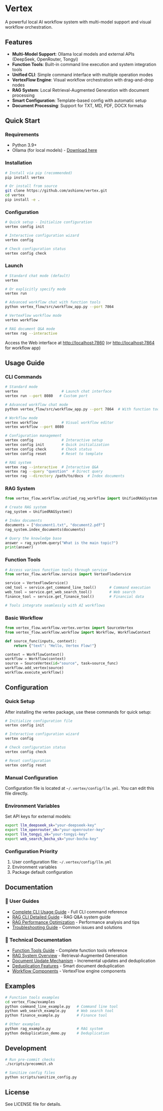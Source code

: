 # Vertex

A powerful local AI workflow system with multi-model support and visual workflow orchestration.

## Features

- **Multi-Model Support**: Ollama local models and external APIs (DeepSeek, OpenRouter, Tongyi)
- **Function Tools**: Built-in command line execution and system integration tools
- **Unified CLI**: Simple command interface with multiple operation modes
- **VertexFlow Engine**: Visual workflow orchestration with drag-and-drop nodes
- **RAG System**: Local Retrieval-Augmented Generation with document processing
- **Smart Configuration**: Template-based config with automatic setup
- **Document Processing**: Support for TXT, MD, PDF, DOCX formats

## Quick Start

### Requirements
- Python 3.9+
- Ollama (for local models) - [Download here](https://ollama.com/download)

### Installation
```bash
# Install via pip (recommended)
pip install vertex

# Or install from source
git clone https://github.com/ashione/vertex.git
cd vertex
pip install -e .
```

### Configuration
```bash
# Quick setup - Initialize configuration
vertex config init

# Interactive configuration wizard
vertex config

# Check configuration status
vertex config check
```

### Launch
```bash
# Standard chat mode (default)
vertex

# Or explicitly specify mode
vertex run

# Advanced workflow chat with function tools
python vertex_flow/src/workflow_app.py --port 7864

# VertexFlow workflow mode
vertex workflow

# RAG document Q&A mode
vertex rag --interactive
```

Access the Web interface at [http://localhost:7860](http://localhost:7860) (or [http://localhost:7864](http://localhost:7864) for workflow app)

## Usage Guide

### CLI Commands
```bash
# Standard mode
vertex                    # Launch chat interface
vertex run --port 8080   # Custom port

# Advanced workflow chat mode
python vertex_flow/src/workflow_app.py --port 7864  # With function tools support

# Workflow mode
vertex workflow           # Visual workflow editor
vertex workflow --port 8080

# Configuration management
vertex config             # Interactive setup
vertex config init        # Quick initialization
vertex config check       # Check status
vertex config reset       # Reset to template

# RAG system
vertex rag --interactive  # Interactive Q&A
vertex rag --query "question"  # Direct query
vertex rag --directory /path/to/docs  # Index documents
```

### RAG System
```python
from vertex_flow.workflow.unified_rag_workflow import UnifiedRAGSystem

# Create RAG system
rag_system = UnifiedRAGSystem()

# Index documents
documents = ["document1.txt", "document2.pdf"]
rag_system.index_documents(documents)

# Query the knowledge base
answer = rag_system.query("What is the main topic?")
print(answer)
```

### Function Tools
```python
# Access various function tools through service
from vertex_flow.workflow.service import VertexFlowService

service = VertexFlowService()
cmd_tool = service.get_command_line_tool()      # Command execution
web_tool = service.get_web_search_tool()        # Web search
finance_tool = service.get_finance_tool()       # Financial data

# Tools integrate seamlessly with AI workflows
```

### Basic Workflow
```python
from vertex_flow.workflow.vertex.vertex import SourceVertex
from vertex_flow.workflow.workflow import Workflow, WorkflowContext

def source_func(inputs, context):
    return {"text": "Hello, Vertex Flow!"}

context = WorkflowContext()
workflow = Workflow(context)
source = SourceVertex(id="source", task=source_func)
workflow.add_vertex(source)
workflow.execute_workflow()
```

## Configuration

### Quick Setup
After installing the vertex package, use these commands for quick setup:

```bash
# Initialize configuration file
vertex config init

# Interactive configuration wizard
vertex config

# Check configuration status
vertex config check

# Reset configuration
vertex config reset
```

### Manual Configuration
Configuration file is located at `~/.vertex/config/llm.yml`. You can edit this file directly.

### Environment Variables
Set API keys for external models:
```bash
export llm_deepseek_sk="your-deepseek-key"
export llm_openrouter_sk="your-openrouter-key"
export llm_tongyi_sk="your-tongyi-key"
export web_search_bocha_sk="your-bocha-key"
```

### Configuration Priority
1. User configuration file: `~/.vertex/config/llm.yml`
2. Environment variables
3. Package default configuration

## Documentation

### 📖 User Guides
- [Complete CLI Usage Guide](docs/CLI_USAGE.md) - Full CLI command reference
- [RAG CLI Detailed Guide](docs/RAG_CLI_USAGE.md) - RAG Q&A system guide
- [RAG Performance Optimization](docs/RAG_PERFORMANCE_OPTIMIZATION.md) - Performance analysis and tips
- [Troubleshooting Guide](docs/TROUBLESHOOTING.md) - Common issues and solutions

### 🔧 Technical Documentation
- [Function Tools Guide](docs/FUNCTION_TOOLS.md) - Complete function tools reference
- [RAG System Overview](vertex_flow/docs/RAG_README.md) - Retrieval-Augmented Generation
- [Document Update Mechanism](vertex_flow/docs/DOCUMENT_UPDATE.md) - Incremental updates and deduplication
- [Deduplication Features](vertex_flow/docs/DEDUPLICATION.md) - Smart document deduplication
- [Workflow Components](vertex_flow/docs/) - VertexFlow engine components

## Examples

```bash
# Function tools examples
cd vertex_flow/examples
python command_line_example.py   # Command line tool
python web_search_example.py     # Web search tool  
python finance_example.py        # Finance tool

# Other examples
python rag_example.py            # RAG system
python deduplication_demo.py     # Deduplication
```

## Development

```bash
# Run pre-commit checks
./scripts/precommit.sh

# Sanitize config files
python scripts/sanitize_config.py
```

## License

See LICENSE file for details.
